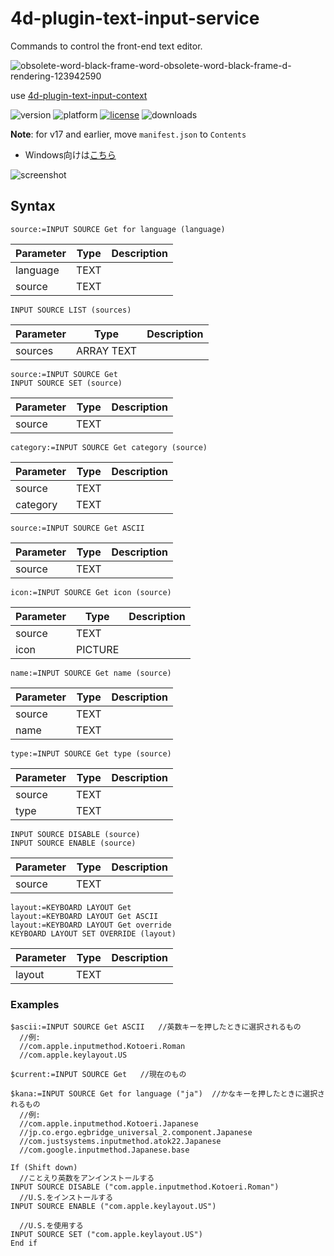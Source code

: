 # 4d-plugin-text-input-service
Commands to control the front-end text editor.

![obsolete-word-black-frame-word-obsolete-word-black-frame-d-rendering-123942590](https://user-images.githubusercontent.com/1725068/78463940-29122280-771e-11ea-8be8-a7830725403e.jpg)

use [4d-plugin-text-input-context](https://github.com/miyako/4d-plugin-text-input-context)

![version](https://img.shields.io/badge/version-16%2B-8331AE)
![platform](https://img.shields.io/static/v1?label=platform&message=mac-intel%20|%20mac-arm%20&color=blue)
[![license](https://img.shields.io/github/license/miyako/4d-plugin-jwt)](LICENSE)
![downloads](https://img.shields.io/github/downloads/miyako/4d-plugin-jwt/total)

**Note**: for v17 and earlier, move `manifest.json` to `Contents`

* Windows向けは[こちら](https://github.com/miyako/4d-plugin-input-method-manager/)

![screenshot](https://github.com/miyako/4d-plugin-text-input-service/blob/master/images/1.png)

## Syntax

```4d
source:=INPUT SOURCE Get for language (language)
```

Parameter|Type|Description
------------|------------|----
language|TEXT|
source|TEXT|

```4d
INPUT SOURCE LIST (sources)
```

Parameter|Type|Description
------------|------------|----
sources|ARRAY TEXT|

```4d
source:=INPUT SOURCE Get
INPUT SOURCE SET (source)
```

Parameter|Type|Description
------------|------------|----
source|TEXT|

```4d
category:=INPUT SOURCE Get category (source)
```

Parameter|Type|Description
------------|------------|----
source|TEXT|
category|TEXT|

```4d
source:=INPUT SOURCE Get ASCII
```

Parameter|Type|Description
------------|------------|----
source|TEXT|

```4d
icon:=INPUT SOURCE Get icon (source)
```

Parameter|Type|Description
------------|------------|----
source|TEXT|
icon|PICTURE|

```4d
name:=INPUT SOURCE Get name (source)
```

Parameter|Type|Description
------------|------------|----
source|TEXT|
name|TEXT|

```4d
type:=INPUT SOURCE Get type (source)
```

Parameter|Type|Description
------------|------------|----
source|TEXT|
type|TEXT|

```4d
INPUT SOURCE DISABLE (source)
INPUT SOURCE ENABLE (source)
```

Parameter|Type|Description
------------|------------|----
source|TEXT|

```4d
layout:=KEYBOARD LAYOUT Get
layout:=KEYBOARD LAYOUT Get ASCII
layout:=KEYBOARD LAYOUT Get override
KEYBOARD LAYOUT SET OVERRIDE (layout)
```

Parameter|Type|Description
------------|------------|----
layout|TEXT|

### Examples

```4d
$ascii:=INPUT SOURCE Get ASCII   //英数キーを押したときに選択されるもの
  //例: 
  //com.apple.inputmethod.Kotoeri.Roman
  //com.apple.keylayout.US

$current:=INPUT SOURCE Get   //現在のもの

$kana:=INPUT SOURCE Get for language ("ja")  //かなキーを押したときに選択されるもの
  //例:
  //com.apple.inputmethod.Kotoeri.Japanese
  //jp.co.ergo.egbridge_universal_2.component.Japanese
  //com.justsystems.inputmethod.atok22.Japanese
  //com.google.inputmethod.Japanese.base

If (Shift down)
  //ことえり英数をアンインストールする
INPUT SOURCE DISABLE ("com.apple.inputmethod.Kotoeri.Roman")
  //U.S.をインストールする
INPUT SOURCE ENABLE ("com.apple.keylayout.US")

  //U.S.を使用する
INPUT SOURCE SET ("com.apple.keylayout.US")
End if 
```
